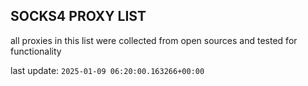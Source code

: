 ## SOCKS4 PROXY LIST

all proxies in this list were collected from open sources and tested for functionality

last update: `2025-01-09 06:20:00.163266+00:00`